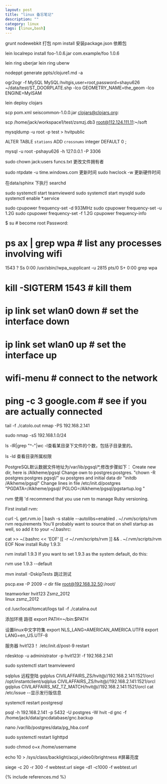 ```yaml
---
layout: post
title: "linux 备忘笔记"
description: ""
category: linux 
tags: [linux,bash]
---
```


grunt nodewebkit 打包
npm install 安装package.json 依赖包


lein localrepo install foo-1.0.6.jar com.example/foo 1.0.6

lein ring uberjar
lein ring uberw


nodeppt generate ppts/clojure1.md -a


ogr2ogr -f MySQL MySQL:hvitgis,user=root,password=shayu626 ~/data/test/ST_DOORPLATE.shp -lco GEOMETRY_NAME=the_geom -lco ENGINE=MyISAM

lein deploy clojars

scp pom.xml seiscommon-1.0.0.jar clojars@clojars.org:
 
scp /home/jack/workspace1/test/zsmzj.db3  root@112.124.111.11:~/soft 
 
mysqldump -u root -p test > hvitpublic



ALTER TABLE `stations` ADD `crossnums` integer DEFAULT 0 ;

mysql -u root -pshayu626 -h 127.0.0.1 -P 3306

sudo chown  jack:users funcs.txt 更改文件拥有者



sudo ntpdate -u time.windows.com  更新时间
sudo hwclock -w                   更新硬件时间

在data/sphinx 下执行 searchd

sudo systemctl start teamviewerd
sudo systemctl start mysqld
sudo systemctl enable *.service




sudo cpupower frequency-set -d 933MHz
sudo cpupower frequency-set -u 1.2G
sudo cpupower frequency-set -f 1.2G
cpupower frequency-info

$ su # become root
Password:
# ps ax | grep wpa # list any processes involving wifi 
 1543 ?        Ss     0:00 /usr/sbin//wpa_supplicant -u
 2815 pts/0    S+     0:00 grep wpa
# kill -SIGTERM 1543 # kill them
# ip link set wlan0 down # set the interface down
# ip link set wlan0 up # set the interface up
# wifi-menu # connect to the network
# ping -c 3 google.com # see if you are actually connected

tail -f ./catolo.out
nmap -PS 192.168.2.141

sudo nmap -sS 192.168.1.0/24


       



ls -lR|grep "^-"|wc -l查看某目录下文件的个数，包括子目录里的。

ls -ld  查看目录所属权限


PostgreSQL默认数据文件地址为/var/lib/pgsql/*,修改步骤如下：
Create new dir, here is /Alkheme/pgsql
Change own to postgres:postgres. "chown -R postgres:postgres pgsql/"
su postgres and initial data dir "initdb /Alkheme/pgsql"
Change lines in file /etc/init.d/postgres 
"PGDATA=/Alkheme/pgsql/
PGLOG=/Alkheme/pgsql/pgstartup.log
"

rvm 使用
'd recommend that you use rvm to manage Ruby versioning.

First install rvm:

curl -L get.rvm.io | bash -s stable --autolibs=enabled
. ~/.rvm/scripts/rvm
rvm requirements
You'll probably want to source that on shell startup as well, so add it to your ~/.bashrc:

cat >> ~/.bashrc << 'EOF'
[[ -r ~/.rvm/scripts/rvm ]] && . ~/.rvm/scripts/rvm
EOF
Now install Ruby 1.9.3:

rvm install 1.9.3
If you want to set 1.9.3 as the system default, do this:

rvm use 1.9.3 --default


mvn install -DskipTests 跳过测试

pscp.exe -P 2009 -r dir file root@192.168.32.50:/root/

teamworker hvit123   Zsmz_2012  
linux zsmz_2012

cd /usr/local/tomcat/logs 
tail -f ./catalina.out

添加环境 路径
export PATH=~/bin:$PATH  

设置linux中文字符集
export NLS_LANG=AMERICAN_AMERICA.UTF8
export LANG=en_US.UTF-8


服务器 hvit123！
/etc/init.d/post-9  restart

rdesktop -u administrator -p hvit123! -f 192.168.2.141

sudo systemctl start teamviewerd

sqlplus 远程登陆
gqlplus CIVILAFFAIRS_ZS/hvit@//192.168.2.141:1521/orcl
/opt/instantclient/sqlplus CIVILAFFAIRS_ZS/hvit@//192.168.2.141:1521/orcl
gqlplus CIVILAFFAIRS_MZ_TZ_MATCH/hvit@//192.168.2.141:1521/orcl
cat /etc/issue  --显示发行版信息

systemctl restart postgresql

psql -h 192.168.2.141 -p 5432  -U postgres -W hvit -d gnc -f  /home/jack/data/gncdatabase/gnc.backup

nano /var/lib/postgres/data/pg_hba.conf 

sudo systemctl restart lighttpd

sudo chmod o+x /home/username

echo 10 > /sys/class/backlight/acpi_video0/brightness    #屏幕亮度

siege -c 20 -r 300 -f webtest.url 
siege -d1 -c1000 -f webtest.url



{% include references.md %}
